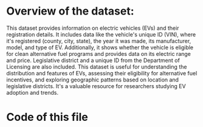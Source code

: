 # Overview of the dataset:
This dataset provides information on electric vehicles (EVs) and their registration details. It includes data like the vehicle's unique ID (VIN), where it's registered (county, city, state), the year it was made, its manufacturer, model, and type of EV. Additionally, it shows whether the vehicle is eligible for clean alternative fuel programs and provides data on its electric range and price. Legislative district and a unique ID from the Department of Licensing are also included. This dataset is useful for understanding the distribution and features of EVs, assessing their eligibility for alternative fuel incentives, and exploring geographic patterns based on location and legislative districts. It's a valuable resource for researchers studying EV adoption and trends.
# Code of this file
